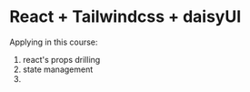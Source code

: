 # React + Tailwindcss + daisyUI

Applying in this course:

1. react's props drilling
2. state management
3.

